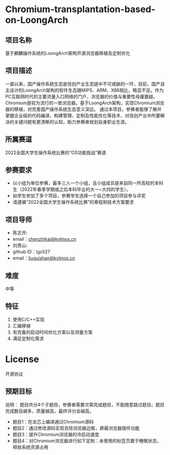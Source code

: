 # Chromium-transplantation-based-on-LoongArch

## 项目名称

基于麒麟操作系统的LoongArch架构开源浏览器移植及定制优化

## 项目描述

一直以来，国产操作系统生态是信创产业生态链中不可或缺的一环，目前，国产自主设计的LoongArch架构的软件生态跟MIPS、ARM、X86相比，略显不足。作为PC互联网时代的主要流量入口网络的门户，浏览器的价值与重要性毋庸置疑。Chromium是较为流行的一款浏览器。基于LoongArch架构，实现Chromium浏览器的移植，对完善国产操作系统生态意义深远。
通过本项目，参赛者能够了解并掌握企业级的代码编译、构建管理、定制及性能优化等技术，对信创产业中所要解决的关键问题有更清晰的认知，助力参赛者规划自身职业生涯。

## 所属赛道

2022全国大学生操作系统比赛的“OS功能挑战”赛道

## 参赛要求

* 以小组为单位参赛，最多三人一个小组，且小组成员是来自同一所高校的本科生（2022年春季学期或之后本科毕业的大一~大四的学生）。
* 如学生参加了多个项目，参赛学生选择一个自己参加的项目参与评奖
* 请遵循“2022全国大学生操作系统比赛”的章程和技术方案要求


## 项目导师

* 陈志开: 
*    email：chenzhikai@kylinos.cn
* 刘贵山: 
*    github ID：lgs527
*    email：liuguishan@kylinos.cn

## 难度

中等

## 特征
1. 使用C/C++实现
2. 汇编移植
3. 有完备的启动时间优化方案以及测量方案
4. 满足定制化需求

# License

开源协议


## 预期目标
说明：
题目共分4个子题目，参赛者需要次第完成题目，不能随意跳过题目。题目完成数目越多，质量越高，最终评分会越高。

* 题目1：在龙芯上编译通过Chromium源码
* 题目2：通过修改源码实现去除浏览器边框，屏蔽浏览器插件功能 
* 题目3：提升Chromium浏览器的冷启动速度
* 题目4：对Chromium浏览器进行如下定制：未使用的标签页置于睡眠状态，释放系统资源占用



